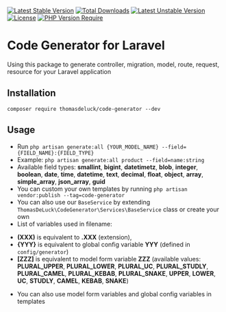 [![Latest Stable Version](http://poser.pugx.org/thomasdeluck/code-generator/v)](https://packagist.org/packages/thomasdeluck/code-generator)
[![Total Downloads](http://poser.pugx.org/thomasdeluck/code-generator/downloads)](https://packagist.org/packages/thomasdeluck/code-generator)
[![Latest Unstable Version](http://poser.pugx.org/thomasdeluck/code-generator/v/unstable)](https://packagist.org/packages/thomasdeluck/code-generator)
[![License](http://poser.pugx.org/thomasdeluck/code-generator/license)](https://packagist.org/packages/thomasdeluck/code-generator)
[![PHP Version Require](http://poser.pugx.org/thomasdeluck/code-generator/require/php)](https://packagist.org/packages/thomasdeluck/code-generator)

# Code Generator for Laravel
Using this package to generate controller, migration, model, route, request, resource for your Laravel application

## Installation
```composer require thomasdeluck/code-generator --dev```

## Usage
* Run `php artisan generate:all {YOUR_MODEL_NAME} --field={FIELD_NAME}:{FIELD_TYPE}`
* Example: `php artisan generate:all product --field=name:string`
* Available field types: **smallint**, **bigint**, **datetimetz**, **blob**, **integer**, **boolean**, **date**, **time**, **datetime**, **text**, **decimal**, **float**, **object**, **array**, **simple_array**, **json_array**, **guid**
* You can custom your own templates by running `php artisan vendor:publish --tag=code-generator`
* You can also use our `BaseService` by extending `ThomasDeLuck\CodeGenerator\Services\BaseService` class or create your own
* List of variables used in filename: 
- **(XXX)** is equivalent to **.XXX** (extension), 
- **{YYY}** is equivalent to global config variable **YYY** (defined in `config/generator`)
- **[ZZZ]** is equivalent to model form variable **ZZZ** (available values: **PLURAL_UPPER**, **PLURAL_LOWER**, **PLURAL_UC**, **PLURAL_STUDLY**, **PLURAL_CAMEL**, **PLURAL_KEBAB**, **PLURAL_SNAKE**, **UPPER**, **LOWER**, **UC**, **STUDLY**, **CAMEL**, **KEBAB**, **SNAKE**)
* You can also use model form variables and global config variables in templates